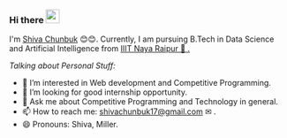 <!-- ### Hi there 👋

<!--
**shiva017/shiva017** is a ✨ _special_ ✨ repository because its `README.md` (this file) appears on your GitHub profile.

Here are some ideas to get you started:

- 🔭 I’m currently working on ...
- 🌱 I’m currently learning ...
- 👯 I’m looking to collaborate on ...
- 🤔 I’m looking for help with ...
- 💬 Ask me about ...
- 📫 How to reach me: ...
- 😄 Pronouns: ...
- ⚡ Fun fact: ...
-->
<!--  -->
 ### Hi there <img src="https://media.giphy.com/media/hvRJCLFzcasrR4ia7z/giphy.gif" width="25px">




I'm <a href="#">Shiva Chunbuk</a>  😊😊. Currently,  I am pursuing B.Tech in Data Science and Artificial Intelligence from <a href ="#">IIIT Naya Raipur 🏢 .</a>


*Talking about Personal Stuff:*

<!-- - 🌱 I’m currently learning CP. -->
- 👯 I’m interested in Web development and Competitive Programming.
- 🤔 I’m looking for good internship opportunity.
- 💬 Ask me about Competitive Programming and Technology in general. 
- 📫 How to reach me: <a href="mailto:shivachunbuk17@gmail.com">shivachunbuk17@gmail.com  ✉ </a> .
- 😄 Pronouns: Shiva, Miller.
<!-- - 😊 My Favorite to do CP(Competitive Programming). -->
